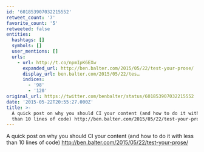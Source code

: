 ```yaml
---
id: '601853907032215552'
retweet_count: '7'
favorite_count: '5'
retweeted: false
entities:
  hashtags: []
  symbols: []
  user_mentions: []
  urls:
    - url: http://t.co/npmIpK6EXw
      expanded_url: http://ben.balter.com/2015/05/22/test-your-prose/
      display_url: ben.balter.com/2015/05/22/tes…
      indices:
        - '98'
        - '120'
original_url: https://twitter.com/benbalter/status/601853907032215552
date: '2015-05-22T20:55:27.000Z'
title: >-
  A quick post on why you should CI your content (and how to do it with less
  than 10 lines of code) http://ben.balter.com/2015/05/22/test-your-prose/
---
```


A quick post on why you should CI your content (and how to do it with less than 10 lines of code) http://ben.balter.com/2015/05/22/test-your-prose/